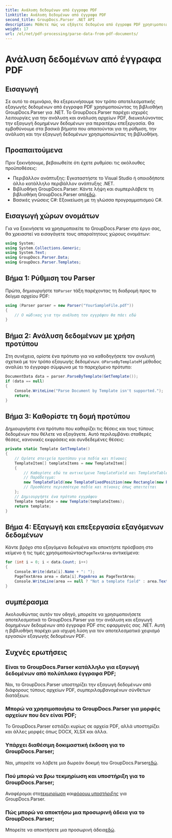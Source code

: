```yaml
---
title: Ανάλυση δεδομένων από έγγραφα PDF
linktitle: Ανάλυση δεδομένων από έγγραφα PDF
second_title: GroupDocs.Parser .NET API
description: Μάθετε πώς να εξάγετε δεδομένα από έγγραφα PDF χρησιμοποιώντας το GroupDocs.Parser για .NET. Ακολουθήστε τον αναλυτικό οδηγό μας για την αποτελεσματική ανάλυση και επεξεργασία αρχείων PDF.
weight: 17
url: /el/net/pdf-processing/parse-data-from-pdf-documents/
---
```


# Ανάλυση δεδομένων από έγγραφα PDF

## Εισαγωγή
Σε αυτό το σεμινάριο, θα εξερευνήσουμε τον τρόπο αποτελεσματικής εξαγωγής δεδομένων από έγγραφα PDF χρησιμοποιώντας τη βιβλιοθήκη GroupDocs.Parser για .NET. Το GroupDocs.Parser παρέχει ισχυρές λειτουργίες για την ανάλυση και ανάλυση αρχείων PDF, διευκολύνοντας την εξαγωγή δομημένων δεδομένων για περαιτέρω επεξεργασία. Θα εμβαθύνουμε στα βασικά βήματα που απαιτούνται για τη ρύθμιση, την ανάλυση και την εξαγωγή δεδομένων χρησιμοποιώντας τη βιβλιοθήκη.
## Προαπαιτούμενα
Πριν ξεκινήσουμε, βεβαιωθείτε ότι έχετε ρυθμίσει τις ακόλουθες προϋποθέσεις:
- Περιβάλλον ανάπτυξης: Εγκαταστήστε το Visual Studio ή οποιοδήποτε άλλο κατάλληλο περιβάλλον ανάπτυξης .NET.
-  Βιβλιοθήκη GroupDocs.Parser: Κάντε λήψη και συμπεριλάβετε τη βιβλιοθήκη GroupDocs.Parser από[εδώ](https://releases.groupdocs.com/parser/net/).
- Βασικές γνώσεις C#: Εξοικείωση με τη γλώσσα προγραμματισμού C#.

## Εισαγωγή χώρων ονομάτων
Για να ξεκινήσετε να χρησιμοποιείτε το GroupDocs.Parser στο έργο σας, θα χρειαστεί να εισαγάγετε τους απαραίτητους χώρους ονομάτων:
```csharp
using System;
using System.Collections.Generic;
using System.Text;
using GroupDocs.Parser.Data;
using GroupDocs.Parser.Templates;
```
## Βήμα 1: Ρύθμιση του Parser
 Πρώτα, δημιουργήστε το`Parser` τάξη παρέχοντας τη διαδρομή προς το δείγμα αρχείου PDF:
```csharp
using (Parser parser = new Parser("YourSampleFile.pdf"))
{
    // Ο κώδικας για την ανάλυση του εγγράφου θα πάει εδώ
}
```
## Βήμα 2: Ανάλυση δεδομένων με χρήση προτύπου
 Στη συνέχεια, ορίστε ένα πρότυπο για να καθοδηγήσετε τον αναλυτή σχετικά με τον τρόπο εξαγωγής δεδομένων. ο`ParseByTemplate`Η μέθοδος αναλύει το έγγραφο σύμφωνα με το παρεχόμενο πρότυπο:
```csharp
DocumentData data = parser.ParseByTemplate(GetTemplate());
if (data == null)
{
    Console.WriteLine("Parse Document by Template isn't supported.");
    return;
}
```
## Βήμα 3: Καθορίστε τη δομή προτύπου
Δημιουργήστε ένα πρότυπο που καθορίζει τις θέσεις και τους τύπους δεδομένων που θέλετε να εξαγάγετε. Αυτό περιλαμβάνει σταθερές θέσεις, κανονικές εκφράσεις και συνδεδεμένες θέσεις:
```csharp
private static Template GetTemplate()
{
    // Ορίστε στοιχεία προτύπου για πεδία και πίνακες
    TemplateItem[] templateItems = new TemplateItem[]
    {
        // Καθορίστε εδώ τα αντικείμενα TemplateField και TemplateTable
        // Παράδειγμα:
        new TemplateField(new TemplateFixedPosition(new Rectangle(new Point(35, 135), new Size(100, 10))), "FromCompany"),
        // Προσθέστε περισσότερα πεδία και πίνακες όπως απαιτείται
    };
    // Δημιουργήστε ένα πρότυπο εγγράφου
    Template template = new Template(templateItems);
    return template;
}
```
## Βήμα 4: Εξαγωγή και επεξεργασία εξαγόμενων δεδομένων
 Κάντε βρόχο στα εξαγόμενα δεδομένα και αποκτήστε πρόσβαση στο κείμενο ή τις τιμές χρησιμοποιώντας`PageTextArea` αντικείμενα:
```csharp
for (int i = 0; i < data.Count; i++)
{
    Console.Write(data[i].Name + ": ");
    PageTextArea area = data[i].PageArea as PageTextArea;
    Console.WriteLine(area == null ? "Not a template field" : area.Text);
}
```

## συμπέρασμα
Ακολουθώντας αυτόν τον οδηγό, μπορείτε να χρησιμοποιήσετε αποτελεσματικά το GroupDocs.Parser για την ανάλυση και εξαγωγή δομημένων δεδομένων από έγγραφα PDF στις εφαρμογές σας .NET. Αυτή η βιβλιοθήκη παρέχει μια ισχυρή λύση για τον αποτελεσματικό χειρισμό εργασιών εξαγωγής δεδομένων PDF.
## Συχνές ερωτήσεις
### Είναι το GroupDocs.Parser κατάλληλο για εξαγωγή δεδομένων από πολύπλοκα έγγραφα PDF;
Ναι, το GroupDocs.Parser υποστηρίζει την εξαγωγή δεδομένων από διάφορους τύπους αρχείων PDF, συμπεριλαμβανομένων σύνθετων διατάξεων.
### Μπορώ να χρησιμοποιήσω το GroupDocs.Parser για μορφές αρχείων που δεν είναι PDF;
Το GroupDocs.Parser εστιάζει κυρίως σε αρχεία PDF, αλλά υποστηρίζει και άλλες μορφές όπως DOCX, XLSX και άλλα.
### Υπάρχει διαθέσιμη δοκιμαστική έκδοση για το GroupDocs.Parser;
 Ναι, μπορείτε να λάβετε μια δωρεάν δοκιμή του GroupDocs.Parser[εδώ](https://releases.groupdocs.com/).
### Πού μπορώ να βρω τεκμηρίωση και υποστήριξη για το GroupDocs.Parser;
 Αναφέρομαι στο[τεκμηρίωση](https://tutorials.groupdocs.com/parser/net/) και[φόρουμ υποστήριξης](https://forum.groupdocs.com/c/parser/17) για GroupDocs.Parser.
### Πώς μπορώ να αποκτήσω μια προσωρινή άδεια για το GroupDocs.Parser;
 Μπορείτε να αποκτήσετε μια προσωρινή άδεια[εδώ](https://purchase.groupdocs.com/temporary-license/).
